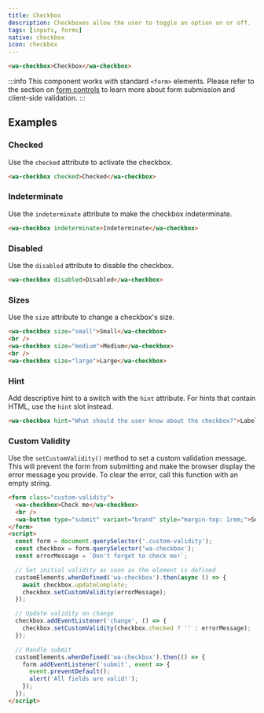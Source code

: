 ```yaml
---
title: Checkbox
description: Checkboxes allow the user to toggle an option on or off.
tags: [inputs, forms]
native: checkbox
icon: checkbox
---
```


```html {.example}
<wa-checkbox>Checkbox</wa-checkbox>
```

:::info
This component works with standard `<form>` elements. Please refer to the section on [form controls](/docs/form-controls) to learn more about form submission and client-side validation.
:::

## Examples

### Checked

Use the `checked` attribute to activate the checkbox.

```html {.example}
<wa-checkbox checked>Checked</wa-checkbox>
```

### Indeterminate

Use the `indeterminate` attribute to make the checkbox indeterminate.

```html {.example}
<wa-checkbox indeterminate>Indeterminate</wa-checkbox>
```

### Disabled

Use the `disabled` attribute to disable the checkbox.

```html {.example}
<wa-checkbox disabled>Disabled</wa-checkbox>
```

### Sizes

Use the `size` attribute to change a checkbox's size.

```html {.example}
<wa-checkbox size="small">Small</wa-checkbox>
<br />
<wa-checkbox size="medium">Medium</wa-checkbox>
<br />
<wa-checkbox size="large">Large</wa-checkbox>
```

### Hint

Add descriptive hint to a switch with the `hint` attribute. For hints that contain HTML, use the `hint` slot instead.

```html {.example}
<wa-checkbox hint="What should the user know about the checkbox?">Label</wa-checkbox>
```

### Custom Validity

Use the `setCustomValidity()` method to set a custom validation message. This will prevent the form from submitting and make the browser display the error message you provide. To clear the error, call this function with an empty string.

```html {.example}
<form class="custom-validity">
  <wa-checkbox>Check me</wa-checkbox>
  <br />
  <wa-button type="submit" variant="brand" style="margin-top: 1rem;">Submit</wa-button>
</form>
<script>
  const form = document.querySelector('.custom-validity');
  const checkbox = form.querySelector('wa-checkbox');
  const errorMessage = `Don't forget to check me!`;

  // Set initial validity as soon as the element is defined
  customElements.whenDefined('wa-checkbox').then(async () => {
    await checkbox.updateComplete;
    checkbox.setCustomValidity(errorMessage);
  });

  // Update validity on change
  checkbox.addEventListener('change', () => {
    checkbox.setCustomValidity(checkbox.checked ? '' : errorMessage);
  });

  // Handle submit
  customElements.whenDefined('wa-checkbox').then(() => {
    form.addEventListener('submit', event => {
      event.preventDefault();
      alert('All fields are valid!');
    });
  });
</script>
```
